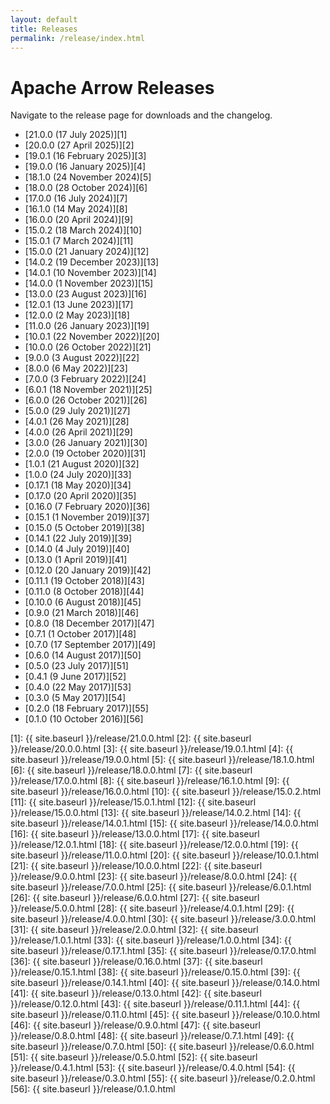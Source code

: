 ```yaml
---
layout: default
title: Releases
permalink: /release/index.html
---
```

<!--
{% comment %}
Licensed to the Apache Software Foundation (ASF) under one or more
contributor license agreements.  See the NOTICE file distributed with
this work for additional information regarding copyright ownership.
The ASF licenses this file to you under the Apache License, Version 2.0
(the "License"); you may not use this file except in compliance with
the License.  You may obtain a copy of the License at

http://www.apache.org/licenses/LICENSE-2.0

Unless required by applicable law or agreed to in writing, software
distributed under the License is distributed on an "AS IS" BASIS,
WITHOUT WARRANTIES OR CONDITIONS OF ANY KIND, either express or implied.
See the License for the specific language governing permissions and
limitations under the License.
{% endcomment %}
-->

# Apache Arrow Releases

Navigate to the release page for downloads and the changelog.

* [21.0.0 (17 July 2025)][1]
* [20.0.0 (27 April 2025)][2]
* [19.0.1 (16 February 2025)][3]
* [19.0.0 (16 January 2025)][4]
* [18.1.0 (24 November 2024)[5]
* [18.0.0 (28 October 2024)][6]
* [17.0.0 (16 July 2024)][7]
* [16.1.0 (14 May 2024)][8]
* [16.0.0 (20 April 2024)][9]
* [15.0.2 (18 March 2024)][10]
* [15.0.1 (7 March 2024)][11]
* [15.0.0 (21 January 2024)][12]
* [14.0.2 (19 December 2023)][13]
* [14.0.1 (10 November 2023)][14]
* [14.0.0 (1 November 2023)][15]
* [13.0.0 (23 August 2023)][16]
* [12.0.1 (13 June 2023)][17]
* [12.0.0 (2 May 2023)][18]
* [11.0.0 (26 January 2023)][19]
* [10.0.1 (22 November 2022)][20]
* [10.0.0 (26 October 2022)][21]
* [9.0.0 (3 August 2022)][22]
* [8.0.0 (6 May 2022)][23]
* [7.0.0 (3 February 2022)][24]
* [6.0.1 (18 November 2021)][25]
* [6.0.0 (26 October 2021)][26]
* [5.0.0 (29 July 2021)][27]
* [4.0.1 (26 May 2021)][28]
* [4.0.0 (26 April 2021)][29]
* [3.0.0 (26 January 2021)][30]
* [2.0.0 (19 October 2020)][31]
* [1.0.1 (21 August 2020)][32]
* [1.0.0 (24 July 2020)][33]
* [0.17.1 (18 May 2020)][34]
* [0.17.0 (20 April 2020)][35]
* [0.16.0 (7 February 2020)][36]
* [0.15.1 (1 November 2019)][37]
* [0.15.0 (5 October 2019)][38]
* [0.14.1 (22 July 2019)][39]
* [0.14.0 (4 July 2019)][40]
* [0.13.0 (1 April 2019)][41]
* [0.12.0 (20 January 2019)][42]
* [0.11.1 (19 October 2018)][43]
* [0.11.0 (8 October 2018)][44]
* [0.10.0 (6 August 2018)][45]
* [0.9.0 (21 March 2018)][46]
* [0.8.0 (18 December 2017)][47]
* [0.7.1 (1 October 2017)][48]
* [0.7.0 (17 September 2017)][49]
* [0.6.0 (14 August 2017)][50]
* [0.5.0 (23 July 2017)][51]
* [0.4.1 (9 June 2017)][52]
* [0.4.0 (22 May 2017)][53]
* [0.3.0 (5 May 2017)][54]
* [0.2.0 (18 February 2017)][55]
* [0.1.0 (10 October 2016)][56]

[1]: {{ site.baseurl }}/release/21.0.0.html
[2]: {{ site.baseurl }}/release/20.0.0.html
[3]: {{ site.baseurl }}/release/19.0.1.html
[4]: {{ site.baseurl }}/release/19.0.0.html
[5]: {{ site.baseurl }}/release/18.1.0.html
[6]: {{ site.baseurl }}/release/18.0.0.html
[7]: {{ site.baseurl }}/release/17.0.0.html
[8]: {{ site.baseurl }}/release/16.1.0.html
[9]: {{ site.baseurl }}/release/16.0.0.html
[10]: {{ site.baseurl }}/release/15.0.2.html
[11]: {{ site.baseurl }}/release/15.0.1.html
[12]: {{ site.baseurl }}/release/15.0.0.html
[13]: {{ site.baseurl }}/release/14.0.2.html
[14]: {{ site.baseurl }}/release/14.0.1.html
[15]: {{ site.baseurl }}/release/14.0.0.html
[16]: {{ site.baseurl }}/release/13.0.0.html
[17]: {{ site.baseurl }}/release/12.0.1.html
[18]: {{ site.baseurl }}/release/12.0.0.html
[19]: {{ site.baseurl }}/release/11.0.0.html
[20]: {{ site.baseurl }}/release/10.0.1.html
[21]: {{ site.baseurl }}/release/10.0.0.html
[22]: {{ site.baseurl }}/release/9.0.0.html
[23]: {{ site.baseurl }}/release/8.0.0.html
[24]: {{ site.baseurl }}/release/7.0.0.html
[25]: {{ site.baseurl }}/release/6.0.1.html
[26]: {{ site.baseurl }}/release/6.0.0.html
[27]: {{ site.baseurl }}/release/5.0.0.html
[28]: {{ site.baseurl }}/release/4.0.1.html
[29]: {{ site.baseurl }}/release/4.0.0.html
[30]: {{ site.baseurl }}/release/3.0.0.html
[31]: {{ site.baseurl }}/release/2.0.0.html
[32]: {{ site.baseurl }}/release/1.0.1.html
[33]: {{ site.baseurl }}/release/1.0.0.html
[34]: {{ site.baseurl }}/release/0.17.1.html
[35]: {{ site.baseurl }}/release/0.17.0.html
[36]: {{ site.baseurl }}/release/0.16.0.html
[37]: {{ site.baseurl }}/release/0.15.1.html
[38]: {{ site.baseurl }}/release/0.15.0.html
[39]: {{ site.baseurl }}/release/0.14.1.html
[40]: {{ site.baseurl }}/release/0.14.0.html
[41]: {{ site.baseurl }}/release/0.13.0.html
[42]: {{ site.baseurl }}/release/0.12.0.html
[43]: {{ site.baseurl }}/release/0.11.1.html
[44]: {{ site.baseurl }}/release/0.11.0.html
[45]: {{ site.baseurl }}/release/0.10.0.html
[46]: {{ site.baseurl }}/release/0.9.0.html
[47]: {{ site.baseurl }}/release/0.8.0.html
[48]: {{ site.baseurl }}/release/0.7.1.html
[49]: {{ site.baseurl }}/release/0.7.0.html
[50]: {{ site.baseurl }}/release/0.6.0.html
[51]: {{ site.baseurl }}/release/0.5.0.html
[52]: {{ site.baseurl }}/release/0.4.1.html
[53]: {{ site.baseurl }}/release/0.4.0.html
[54]: {{ site.baseurl }}/release/0.3.0.html
[55]: {{ site.baseurl }}/release/0.2.0.html
[56]: {{ site.baseurl }}/release/0.1.0.html

